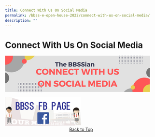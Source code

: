 ```yaml
---
title: Connect With Us On Social Media
permalink: /bbss-e-open-house-2022/connect-with-us-on-social-media/
description: ""
---
```

<a id="top"></a>

# Connect With Us On Social Media

![](/images/Bbss%20e%20open%20house%202022/6_connect%20with%20us%20on%20social%20media.png)


<img src="/images/Bbss%20e%20open%20house%202022/bbss-fb.png" style="width:50%;float:center">

<center><a href="#top">Back to Top</a></center>